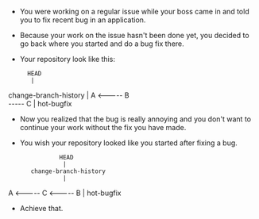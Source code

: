 - You were working on a regular issue while your boss came in and told you to fix recent bug in an application. 

- Because your work on the issue hasn't been done yet, you decided to go back where you started and do a bug fix there.

- Your repository look like this:

        HEAD
         |
change-branch-history
         |
A <----- B
 \
  \----- C
         |
     hot-bugfix

- Now you realized that the bug is really annoying and you don't want to continue your work without the fix you have made. 

- You wish your repository looked like you started after fixing a bug.

                 HEAD
                  |
         change-branch-history
                  |
A <----- C <----- B
         |
     hot-bugfix

- Achieve that.
